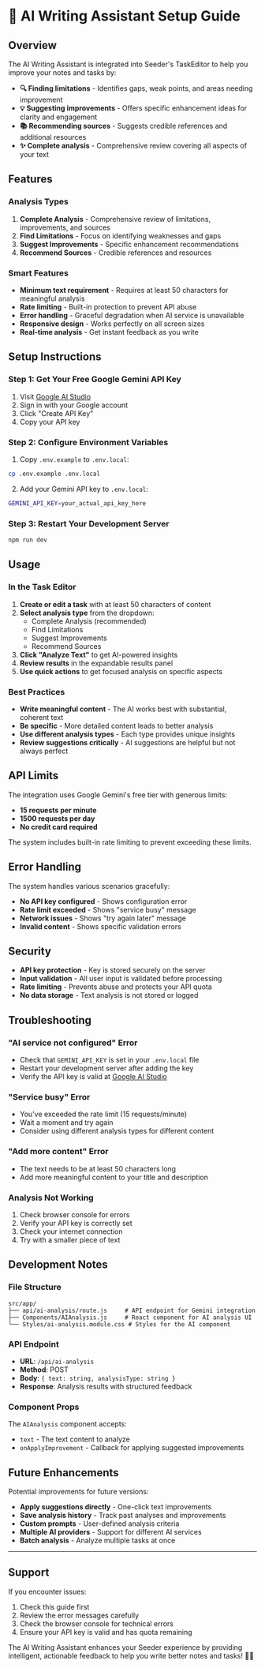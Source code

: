 # 🤖 AI Writing Assistant Setup Guide

## Overview
The AI Writing Assistant is integrated into Seeder's TaskEditor to help you improve your notes and tasks by:

- **🔍 Finding limitations** - Identifies gaps, weak points, and areas needing improvement
- **💡 Suggesting improvements** - Offers specific enhancement ideas for clarity and engagement  
- **📚 Recommending sources** - Suggests credible references and additional resources
- **✨ Complete analysis** - Comprehensive review covering all aspects of your text

## Features

### Analysis Types
1. **Complete Analysis** - Comprehensive review of limitations, improvements, and sources
2. **Find Limitations** - Focus on identifying weaknesses and gaps
3. **Suggest Improvements** - Specific enhancement recommendations
4. **Recommend Sources** - Credible references and resources

### Smart Features
- **Minimum text requirement** - Requires at least 50 characters for meaningful analysis
- **Rate limiting** - Built-in protection to prevent API abuse
- **Error handling** - Graceful degradation when AI service is unavailable
- **Responsive design** - Works perfectly on all screen sizes
- **Real-time analysis** - Get instant feedback as you write

## Setup Instructions

### Step 1: Get Your Free Google Gemini API Key

1. Visit [Google AI Studio](https://makersuite.google.com/app/apikey)
2. Sign in with your Google account
3. Click "Create API Key"
4. Copy your API key

### Step 2: Configure Environment Variables

1. Copy `.env.example` to `.env.local`:
```bash
cp .env.example .env.local
```

2. Add your Gemini API key to `.env.local`:
```bash
GEMINI_API_KEY=your_actual_api_key_here
```

### Step 3: Restart Your Development Server

```bash
npm run dev
```

## Usage

### In the Task Editor

1. **Create or edit a task** with at least 50 characters of content
2. **Select analysis type** from the dropdown:
   - Complete Analysis (recommended)
   - Find Limitations
   - Suggest Improvements  
   - Recommend Sources
3. **Click "Analyze Text"** to get AI-powered insights
4. **Review results** in the expandable results panel
5. **Use quick actions** to get focused analysis on specific aspects

### Best Practices

- **Write meaningful content** - The AI works best with substantial, coherent text
- **Be specific** - More detailed content leads to better analysis
- **Use different analysis types** - Each type provides unique insights
- **Review suggestions critically** - AI suggestions are helpful but not always perfect

## API Limits

The integration uses Google Gemini's free tier with generous limits:
- **15 requests per minute**
- **1500 requests per day**
- **No credit card required**

The system includes built-in rate limiting to prevent exceeding these limits.

## Error Handling

The system handles various scenarios gracefully:

- **No API key configured** - Shows configuration error
- **Rate limit exceeded** - Shows "service busy" message
- **Network issues** - Shows "try again later" message
- **Invalid content** - Shows specific validation errors

## Security

- **API key protection** - Key is stored securely on the server
- **Input validation** - All user input is validated before processing
- **Rate limiting** - Prevents abuse and protects your API quota
- **No data storage** - Text analysis is not stored or logged

## Troubleshooting

### "AI service not configured" Error
- Check that `GEMINI_API_KEY` is set in your `.env.local` file
- Restart your development server after adding the key
- Verify the API key is valid at [Google AI Studio](https://makersuite.google.com)

### "Service busy" Error
- You've exceeded the rate limit (15 requests/minute)
- Wait a moment and try again
- Consider using different analysis types for different content

### "Add more content" Error
- The text needs to be at least 50 characters long
- Add more meaningful content to your title and description

### Analysis Not Working
1. Check browser console for errors
2. Verify your API key is correctly set
3. Check your internet connection
4. Try with a smaller piece of text

## Development Notes

### File Structure
```
src/app/
├── api/ai-analysis/route.js     # API endpoint for Gemini integration
├── Components/AIAnalysis.js     # React component for AI analysis UI
└── Styles/ai-analysis.module.css # Styles for the AI component
```

### API Endpoint
- **URL**: `/api/ai-analysis`
- **Method**: POST
- **Body**: `{ text: string, analysisType: string }`
- **Response**: Analysis results with structured feedback

### Component Props
The `AIAnalysis` component accepts:
- `text` - The text content to analyze
- `onApplyImprovement` - Callback for applying suggested improvements

## Future Enhancements

Potential improvements for future versions:
- **Apply suggestions directly** - One-click text improvements
- **Save analysis history** - Track past analyses and improvements
- **Custom prompts** - User-defined analysis criteria
- **Multiple AI providers** - Support for different AI services
- **Batch analysis** - Analyze multiple tasks at once

---

## Support

If you encounter issues:
1. Check this guide first
2. Review the error messages carefully
3. Check the browser console for technical errors
4. Ensure your API key is valid and has quota remaining

The AI Writing Assistant enhances your Seeder experience by providing intelligent, actionable feedback to help you write better notes and tasks! 🌱✨